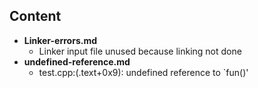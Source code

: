 ## Content
  - **Linker-errors.md**
    - Linker input file unused because linking not done
  - **undefined-reference.md**
    - test.cpp:(.text+0x9): undefined reference to `fun()'
